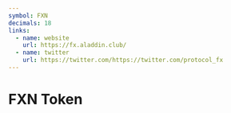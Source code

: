 ```yaml
---
symbol: FXN
decimals: 18
links:
  - name: website
    url: https://fx.aladdin.club/
  - name: twitter
    url: https://twitter.com/https://twitter.com/protocol_fx
---
```


# FXN Token
